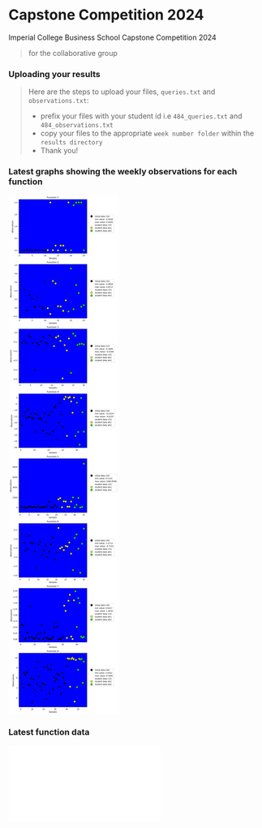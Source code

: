 # Capstone Competition 2024
 Imperial College Business School Capstone Competition 2024
> for the collaborative group

### Uploading your results
> Here are the steps to upload your files, `queries.txt` and `observations.txt`:
> - prefix your files with your student id i.e `484_queries.txt` and `484_observations.txt`
> - copy your files to the appropriate `week number folder` within the `results directory`
> - Thank you!


### Latest graphs showing the weekly observations for each function

![Graph Functions 1 - 8](docs/images/graph_240130_1955.jpg?raw=true "Functions 1 - 8")

### Latest function data

![Function data](docs/function_data.txt "Function data")